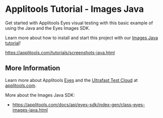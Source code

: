 # Applitools Tutorial - Images Java

Get started with Applitools Eyes visual testing with this basic example of using the Java and the Eyes Images SDK.

Learn more about how to install and start this project with our [Images Java tutorial](https://applitools.com/tutorials/screenshots-java.html)!

<https://applitools.com/tutorials/screenshots-java.html>

## More Information

Learn more about Applitools [Eyes](https://info.applitools.com/ucY77) and the [Ultrafast Test Cloud](https://info.applitools.com/ucY78) at [applitools.com](https://info.applitools.com/ucY76).

More about the Images Java SDK:
- https://applitools.com/docs/api/eyes-sdk/index-gen/class-eyes-images-java.html
 
